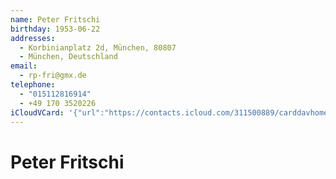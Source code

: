 ```yaml
---
name: Peter Fritschi
birthday: 1953-06-22
addresses:
  - Korbinianplatz 2d, München, 80807
  - München, Deutschland
email:
  - rp-fri@gmx.de
telephone:
  - "015112816914"
  - +49 170 3520226
iCloudVCard: '{"url":"https://contacts.icloud.com/311500889/carddavhome/card/NTZiOTYyODItZGM2ZC00Y2Q0LTkyYzEtY2MzNDljMDc2Yjcz.vcf","etag":"\"kmfhd0hn\"","data":"BEGIN:VCARD\r\nVERSION:3.0\r\nFN:\r\nN:Fritschi;Peter;;;\r\nUID:56b96282-dc6d-4cd4-92c1-cc349c076b73X-APPLE-OL-MAPPING-INFO:1\r\nBDAY;VALUE=date:1953-06-22\r\nADR:;;Korbinianplatz 2d;München;;80807;;\r\nADR:;;;München;;;Deutschland;\r\nPRODID:-//Apple Inc.//iOS 14.0//EN\r\nREV:2025-04-03T22:04:41Z\r\nORG:;\r\nEMAIL:rp-fri@gmx.de\r\nPHOTO;VALUE=uri:https://gateway.icloud.com/contacts/311500889/ck/card/949b4\r\n ec8fe5f439741d2ec8add7f95c0\r\nTEL:015112816914\r\nTEL:+49 170 3520226\r\nX-IMAGEHASH:mZFFUh/Bsnv5ufsb+P7FQA==\r\nEND:VCARD"}'
---
```

# Peter Fritschi